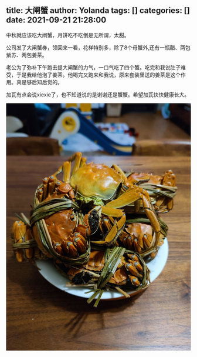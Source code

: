 title: 大闸蟹
author: Yolanda
tags: []
categories: []
date: 2021-09-21 21:28:00
---
中秋就应该吃大闸蟹，月饼吃不吃倒是无所谓，太甜。

公司发了大闸蟹券，领回来一看，花样特别多，除了8个母蟹外,还有一瓶醋、两包紫苏、两包姜茶。

老公为了弥补下午跑去提大闸蟹的力气，一口气吃了四个蟹。吃完和我说肚子难受，于是我给他泡了姜茶。他喝完又跑来和我说，原来套装里送的姜茶是这个作用。真是够后知后觉的。

加瓦有点会说xiexie了，也不知道说的是谢谢还是蟹蟹。希望加瓦快快健康长大。

![蟹蟹](/images/pasted-0.png)